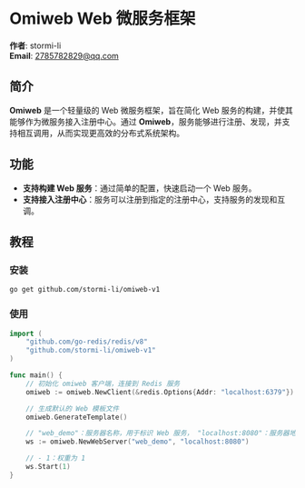 # Omiweb Web 微服务框架
**作者**: stormi-li  
**Email**: 2785782829@qq.com  
## 简介

**Omiweb** 是一个轻量级的 Web 微服务框架，旨在简化 Web 服务的构建，并使其能够作为微服务接入注册中心。通过 **Omiweb**，服务能够进行注册、发现，并支持相互调用，从而实现更高效的分布式系统架构。


## 功能

- **支持构建 Web 服务**：通过简单的配置，快速启动一个 Web 服务。
- **支持接入注册中心**：服务可以注册到指定的注册中心，支持服务的发现和互调。

## 教程
### 安装
```shell
go get github.com/stormi-li/omiweb-v1
```
### 使用
```go
import (
	"github.com/go-redis/redis/v8"
	"github.com/stormi-li/omiweb-v1"
)

func main() {
	// 初始化 omiweb 客户端，连接到 Redis 服务
	omiweb := omiweb.NewClient(&redis.Options{Addr: "localhost:6379"})

	// 生成默认的 Web 模板文件
	omiweb.GenerateTemplate()

	// "web_demo"：服务器名称，用于标识 Web 服务， "localhost:8080"：服务器地址和端口
	ws := omiweb.NewWebServer("web_demo", "localhost:8080")

	// - 1：权重为 1
	ws.Start(1)
}
```